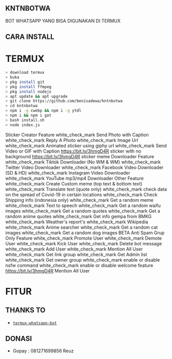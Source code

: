 ## KNTNBOTWA
BOT WHATSAPP YANG BISA DIGUNAKAN DI TERMUX







## CARA INSTALL
# TERMUX
```bash
> download termux
> buka
> pkg install git
> pkg install ffmpeg
> pkg install nodejs
> apt update && apt upgrade
> git clone https://github.com/benisadewa/kntnbotwa
> cd kntnbotwa
> npm i -g cwebp && npm i -g ytdl
> npm i && npm i got
> bash install.sh
> node index.js
```


Sticker Creator	Feature
white_check_mark	Send Photo with Caption
white_check_mark	Reply A Photo
white_check_mark	Image Url
white_check_mark	Animated sticker using giphy url
white_check_mark	Send Video or GIF with Caption
https://bit.ly/3hmgD4R	sticker with no background
https://bit.ly/3hmgD4R	sticker meme
Downloader	Feature
white_check_mark	Tiktok Downloader (No WM & WM)
white_check_mark	Twitter Video Downloader
white_check_mark	Facebook Video Downloader (SD & HD)
white_check_mark	Instagram Video Downloader
white_check_mark	YouTube mp3/mp4 Downloader
Other	Feature
white_check_mark	Create Custom meme (top text & bottom text)
white_check_mark	Translate text (quote only)
white_check_mark	check data on the spread of Covid-19 in certain locations
white_check_mark	Check Shipping info (indonesia only)
white_check_mark	Get a random meme
white_check_mark	Text to speech
white_check_mark	Get a random waifu images
white_check_mark	Get a random quotes
white_check_mark	Get a random anime quotes
white_check_mark	Get info gempa from BMKG
white_check_mark	Weather's report's
white_check_mark	Wikipedia
white_check_mark	Anime searcher
white_check_mark	Get a random cat images
white_check_mark	Get a random dog images
BETA	Anti Spam
Grup Only	Feature
white_check_mark	Promote User
white_check_mark	Demote User
white_check_mark	Kick User
white_check_mark	Delete bot message
white_check_mark	Add User
white_check_mark	Mention All User
white_check_mark	Get link group
white_check_mark	Get Admin list
white_check_mark	Get owner group
white_check_mark	enable or disable nsfw command
white_check_mark	enable or disable welcome feature
https://bit.ly/3hmgD4R	Mention All User
# FITUR
























## THANKS TO
* [`termux-whatsapp-bot`](https://github.com/fdciabdul/termux-whatsapp-bot)

## DONASI
* Gopay : 081271699856 Reuz
